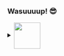 ### Wasuuuup! 😎

<details>
  <summary><a href="#"><img valign="middle" width="60" src="https://avatars1.githubusercontent.com/u/28390298?s=400&u=77309c2b435b9328a863cc4201efc6415329e1fa&v=4"/></a></summary>
  <details>
    <summary><a href="#"><img valign="middle" width="55" src="https://avatars1.githubusercontent.com/u/28390298?s=400&u=77309c2b435b9328a863cc4201efc6415329e1fa&v=4"/></a></summary>
    <details>
      <summary><a href="#"><img valign="middle" width="50" src="https://avatars1.githubusercontent.com/u/28390298?s=400&u=77309c2b435b9328a863cc4201efc6415329e1fa&v=4"/></a></summary>
      <details>
        <summary><a href="#"><img valign="middle" width="45" src="https://avatars1.githubusercontent.com/u/28390298?s=400&u=77309c2b435b9328a863cc4201efc6415329e1fa&v=4"/></a></summary>
        <details>
          <summary><a href="#"><img valign="middle" width="40" src="https://avatars1.githubusercontent.com/u/28390298?s=400&u=77309c2b435b9328a863cc4201efc6415329e1fa&v=4"/></a></summary>
          <details>
            <summary><a href="#"><img valign="middle" width="35" src="https://avatars1.githubusercontent.com/u/28390298?s=400&u=77309c2b435b9328a863cc4201efc6415329e1fa&v=4"/></a></summary>
              <details>
                <summary><a href="#"><img valign="middle" width="30" src="https://avatars1.githubusercontent.com/u/28390298?s=400&u=77309c2b435b9328a863cc4201efc6415329e1fa&v=4"/></a></summary>
                <details>
                  <summary><a href="#"><img valign="middle" width="25" src="https://avatars1.githubusercontent.com/u/28390298?s=400&u=77309c2b435b9328a863cc4201efc6415329e1fa&v=4"/></a></summary>
                  🏳️‍🌈               
                </details>                
              </details>
            </details>
          </details>
        </details>
      </details>
    </details>
  </details>
</details>

<!--
**maxwaiyaki/maxwaiyaki** is a ✨ _special_ ✨ repository because its `README.md` (this file) appears on your GitHub profile.

Here are some ideas to get you started:

- 🔭 I’m currently working on ...
- 🌱 I’m currently learning ...
- 👯 I’m looking to collaborate on ...
- 🤔 I’m looking for help with ...
- 💬 Ask me about ...
- 📫 How to reach me: ...
- 😄 Pronouns: ...
- ⚡ Fun fact: ...
-->
